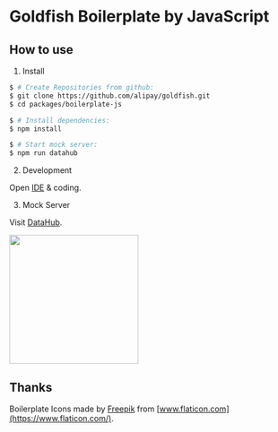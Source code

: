 # Goldfish Boilerplate by JavaScript

## How to use

1. Install

```bash
$ # Create Repositories from github:
$ git clone https://github.com/alipay/goldfish.git
$ cd packages/boilerplate-js

$ # Install dependencies:
$ npm install

$ # Start mock server:
$ npm run datahub
```

2. Development

Open [IDE](https://docs.alipay.com/mini/ide/download) & coding.

3. Mock Server

Visit [DataHub](https://macacajs.github.io/macaca-datahub/).


<img style="width: 230px" src="https://gw.alipayobjects.com/mdn/rms_2ed70a/afts/img/A*FYUpRZt6cDgAAAAAAAAAAABkARQnAQ" />

## Thanks

Boilerplate Icons made by [Freepik](https://www.flaticon.com/authors/freepik) from [www.flaticon.com](https://www.flaticon.com/).

